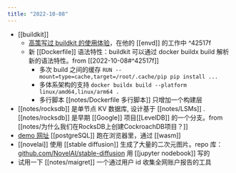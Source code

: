 ```yaml
---
title: "2022-10-08"
---
```


- [[buildkit]] 
	- [高策写过 buildkit 的使用体验](http://gaocegege.com/Blog/kubernetes/buildkit)，在他的 [[envd]] 的工作中 ^42517f
	- 新 [[Dockerfile]] 语法特性：buildkit 可以通过 docker buildx build 解析新的语法特性。from [[2022-10-08#^42517f]] 
		- 多次 build 之间的缓存 `RUN --mount=type=cache,target=/root/.cache/pip pip install ...`
		- 多体系架构的支持 `docker buildx build --platform linux/amd64,linux/arm64 .`
		- 多行脚本 [[notes/Dockerfile 多行脚本]] 只增加一个构建层
- [[notes/rocksdb]] 是单节点 KV 数据库, 设计基于 [[notes/LSMs]] .[[notes/rocksdb]] 是早期 [[Google]] 项目[[LevelDB]] 的一个分支。from  [[notes/为什么我们在RocksDB上创建CockroachDB项目？]]
- [demo 网址](https://postgres-wasm.netlify.app/) [[postgreSQL]] 跑在浏览器里，通过 [[wasm]]
- [[novelai]] 使用 [[stable diffusion]] 生成了大量的二次元图片。repo 库： [github.com/NovelAI/stable-diffusion](https://github.com/NovelAI/stable-diffusion) 用 [[jupyter nodebook]] 写的
- 试用一下 [[notes/maigret]] 一个通过用户 id 收集全网账户报告的工具